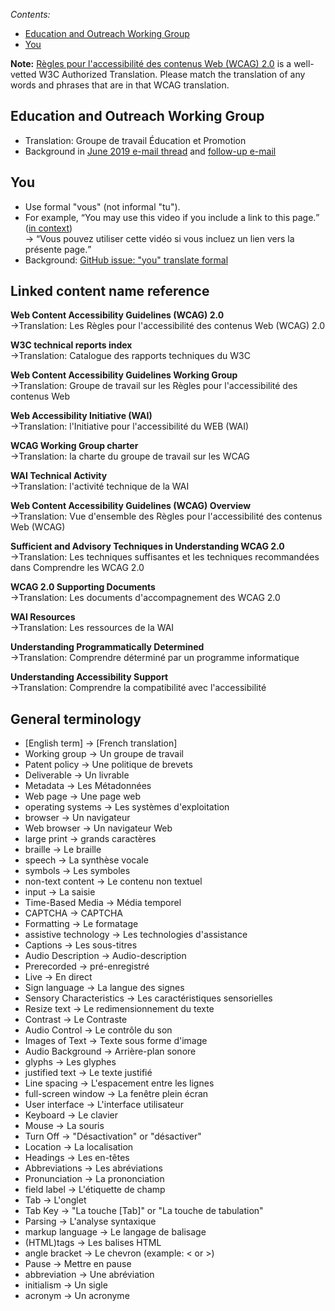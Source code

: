 _Contents:_
* [Education and Outreach Working Group](https://github.com/w3c/translation-glossaries/blob/master/fran%C3%A7ais-French.md#education-and-outreach-working-group)
* [You](https://github.com/w3c/translation-glossaries/blob/master/fran%C3%A7ais-French.md#you)

**Note:** [Règles pour l'accessibilité des contenus Web (WCAG) 2.0](https://www.w3.org/Translations/WCAG20-fr/) is a well-vetted W3C Authorized Translation. Please match the translation of any words and phrases that are in that WCAG translation.

## Education and Outreach Working Group
* Translation: Groupe de travail Éducation et Promotion
* Background in [June 2019 e-mail thread](https://lists.w3.org/Archives/Public/public-wai-translations/2019Jun/0004.html) and [follow-up e-mail](https://lists.w3.org/Archives/Public/public-wai-translations/2020Oct/0001.html)

## You
* Use formal "vous" (not informal "tu").
* For example, <q>You may use this video if you include a link to this page.</q> ([in context](https://www.w3.org/WAI/videos/standards-and-benefits/#permission))<br>-> <q>Vous pouvez utiliser cette vidéo si vous incluez un lien vers la présente page.</q>
* Background: [GitHub issue: "you" translate formal](https://github.com/w3c/wai-website/issues/123)



## Linked content name reference

**Web Content Accessibility Guidelines (WCAG) 2.0**
<br>->Translation: Les Règles pour l'accessibilité des contenus Web (WCAG) 2.0

**W3C technical reports index**
<br>->Translation: Catalogue des rapports techniques du W3C

**Web Content Accessibility Guidelines Working Group**
<br>->Translation: Groupe de travail sur les Règles pour l'accessibilité des contenus Web

**Web Accessibility Initiative (WAI)**
<br>->Translation: l'Initiative pour l'accessibilité du WEB (WAI)

**WCAG Working Group charter**
<br>->Translation: la charte du groupe de travail sur les WCAG

**WAI Technical Activity**
<br>->Translation: l'activité technique de la WAI

**Web Content Accessibility Guidelines (WCAG) Overview**
<br>->Translation: Vue d'ensemble des Règles pour l'accessibilité des contenus Web (WCAG)

**Sufficient and Advisory Techniques in Understanding WCAG 2.0**
<br>->Translation: Les techniques suffisantes et les techniques recommandées dans Comprendre les WCAG 2.0

**WCAG 2.0 Supporting Documents**
<br>->Translation: Les documents d'accompagnement des WCAG 2.0

**WAI Resources**
<br>->Translation: Les ressources de la WAI

**Understanding Programmatically Determined**
<br>->Translation: Comprendre déterminé par un programme informatique

**Understanding Accessibility Support**
<br>->Translation: Comprendre la compatibilité avec l'accessibilité


## General terminology
* [English term] -> [French translation]
* Working group -> Un groupe de travail
* Patent policy -> Une politique de brevets
* Deliverable -> Un livrable
* Metadata -> Les Métadonnées
* Web page -> Une page web
* operating systems -> Les systèmes d'exploitation
* browser -> Un navigateur
* Web browser -> Un navigateur Web
* large print -> grands caractères
* braille -> Le braille
* speech -> La synthèse vocale
* symbols -> Les symboles
* non-text content -> Le contenu non textuel
* input -> La saisie
* Time-Based Media -> Média temporel
* CAPTCHA -> CAPTCHA
* Formatting -> Le formatage
* assistive technology -> Les technologies d'assistance
* Captions -> Les sous-titres
* Audio Description -> Audio-description
* Prerecorded -> pré-enregistré
* Live -> En direct
* Sign language -> La langue des signes
* Sensory Characteristics -> Les caractéristiques sensorielles
* Resize text -> Le redimensionnement du texte
* Contrast -> Le Contraste
* Audio Control -> Le contrôle du son
* Images of Text -> Texte sous forme d'image
* Audio Background -> Arrière-plan sonore
* glyphs -> Les glyphes
* justified text -> Le texte justifié
* Line spacing -> L'espacement entre les lignes
* full-screen window -> La fenêtre plein écran
* User interface -> L'interface utilisateur
* Keyboard -> Le clavier
* Mouse -> La souris
* Turn Off -> "Désactivation" or "désactiver"
* Location -> La localisation
* Headings -> Les en-têtes
* Abbreviations -> Les abréviations
* Pronunciation -> La prononciation
* field label -> L'étiquette de champ
* Tab -> L'onglet
* Tab Key -> "La touche [Tab]" or "La touche de tabulation"
* Parsing -> L'analyse syntaxique
* markup language -> Le langage de balisage
* (HTML)tags -> Les balises HTML
* angle bracket -> Le chevron      (example: < or >)
* Pause -> Mettre en pause
* abbreviation -> Une abréviation
* initialism -> Un sigle
* acronym -> Un acronyme

